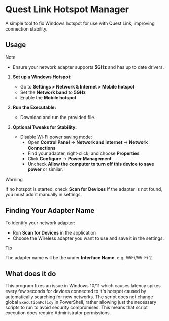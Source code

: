 # Quest Link Hotspot Manager

A simple tool to fix Windows hotspot for use with Quest Link, improving connection stability.

## Usage
> [!NOTE]
> - Ensure your network adapter supports **5GHz** and has up to date drivers.
1. **Set up a Windows Hotspot:**
   - Go to **Settings > Network & Internet > Mobile hotspot**
   - Set the **Network band** to **5GHz**
   - Enable the **Mobile hotspot**

2. **Run the Executable:**
   - Download and run the provided file.

3. **Optional Tweaks for Stability:**
   - Disable Wi-Fi power saving mode:
     - Open **Control Panel** → **Network and Internet** → **Network Connections**
     - Find your adapter, right-click, and choose **Properties**
     - Click **Configure** → **Power Management**
     - Uncheck **Allow the computer to turn off this device to save power** or similar.
> [!WARNING]
> If no hotspot is started, check **Scan for Devices**
> If the adapter is not found, you must add it manually in settings.

## Finding Your Adapter Name

To identify your network adapter:

- Run **Scan for Devices** in the application
- Choose the Wireless adapter you want to use and save it in the settings.
> [!TIP]
> The adapter name will be the under **Interface Name**. e.g. WiFi/Wi-Fi 2

## What does it do

This program fixes an issue in Windows 10/11 which causes latency spikes every few seconds 
for devices connected to it's hotspot caused by automatically searching for new networks.
The script does not change global `ExecutionPolicy` in PowerShell, rather allowing just the
necessary scripts to run to avoid security compromises. This means that script execution
does require Administrator permissions.
